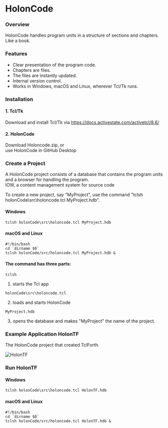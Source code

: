 # HolonCode

### Overview
HolonCode handles program units in a structure of sections and chapters. 
Like a book. 


### Features
* Clear presentation of the program code.
* Chapters are files. 
* The files are instantly updated.
* Internal version control.
* Works in Windows, macOS and Linux, wherever Tcl/Tk runs.

### Installation

#### 1. Tcl/Tk
Download and install Tcl/Tk via https://docs.activestate.com/activetcl/8.6/

#### 2. HolonCode
Download Holoncode.zip, or<br> 
use HolonCode in GitHub Desktop

### Create a Project

A HolonCode project consists of a database that contains the program units and a browser for handling the program. <br>IOW, a content management system for source code

To create a new project, say "MyProject", use the command  "tclsh holonCode\src\holoncode.tcl MyProject.hdb". 

#### Windows

```
tclsh holonCode\src\holoncode.tcl MyProject.hdb
````
#### macOS and Linux

````
#!/bin/bash
cd `dirname $0` 
tclsh holonCode/src/holoncode.tcl MyProject.hdb &
````

#### The command has three parts:

````
tclsh
````
1. starts the Tcl app     

`````
holonCode\src\holoncode.tcl 
`````
2. loads and starts HolonCode

`````
MyProject.hdb
`````
3. opens the database and makes "MyProject" the name of the project.




### Example Application HolonTF
The HolonCode project that created TclForth.

![HolonTF](https://www.holonforth.com/images/holontf2.png)


### Run HolonTF

#### Windows

```
tclsh holonCode\src\holoncode.tcl HolonTF.hdb
````
#### macOS and Linux

````
#!/bin/bash
cd `dirname $0` 
tclsh holonCode/src/holoncode.tcl HolonTF.hdb &

